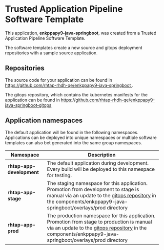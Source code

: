 # Trusted Application Pipeline Software Template

This application, **enkppapy9-java-springboot**, was created from a Trusted Application Pipeline Software Template.

The software templates create a new source and gitops deployment repositories with a sample source application. 

## Repositories

The source code for your application can be found in [https://github.com/rhtap-rhdh-qe/enkppapy9-java-springboot ](https://github.com/rhtap-rhdh-qe/enkppapy9-java-springboot ).
 
The gitops repository, which contains the kubernetes manifests for the application can be found in 
[https://github.com/rhtap-rhdh-qe/enkppapy9-java-springboot-gitops ](https://github.com/rhtap-rhdh-qe/enkppapy9-java-springboot-gitops ) 

## Application namespaces 

The default application will be found in the following namespaces. Applications can be deployed into unique namespaces or multiple software templates can also bet generated into the same group namespaces.  

|  Namespace   |  Description   |  
| -------- | -------- |   
| **rhtap-app-development** | The default application during development. Every build will be deployed to this namespace for testing. | 
| **rhtap-app-stage** | The staging namespace for this application. Promotion from development to stage is manual via an update to the [gitops repository](https://github.com/rhtap-rhdh-qe/enkppapy9-java-springboot-gitops ) in the components/enkppapy9-java-springboot/overlays/prod directory |  
| **rhtap-app-prod** | The production namespace for this application. Promotion from stage to production is manual via an update to the [gitops repository](https://github.com/rhtap-rhdh-qe/enkppapy9-java-springboot-gitops ) in the components/enkppapy9-java-springboot/overlays/prod directory | 